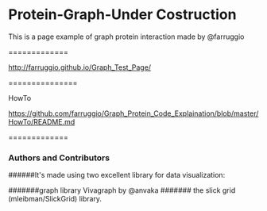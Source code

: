 Protein-Graph-Under Costruction
=============


This is a page example of graph protein interaction made by @farruggio

=============


http://farruggio.github.io/Graph_Test_Page/


===============

HowTo

https://github.com/farruggio/Graph_Protein_Code_Explaination/blob/master/HowTo/README.md


=============

### Authors and Contributors

######It's made using two excellent library for data visualization:

#######graph library Vivagraph by @anvaka
####### the slick grid (mleibman/SlickGrid) library.
